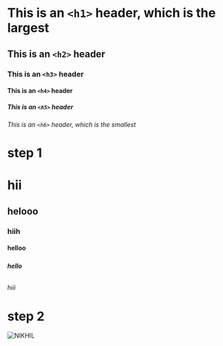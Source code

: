 # This is an `<h1>` header, which is the largest
## This is an `<h2>` header
### This is an `<h3>` header
#### This is an `<h4>` header
##### This is an `<h5>` header
###### This is an `<h6>` header, which is the smallest

# step 1
# <h1>hii</h1>
## <h2>helooo</h2>
### <h3>hiih</h3>
#### <h4>helloo</h4>
##### <h5>hello</h5>
###### <h6>hiii</h6>


# step 2
![NIKHIL](https://github.com/Exp-Communicate-Using-Markdown-Cohort-1/series-communicate-using-markdown-Nikhil-coder390/assets/117470300/b9643907-79ee-475f-9a0c-99889f673e3e)
